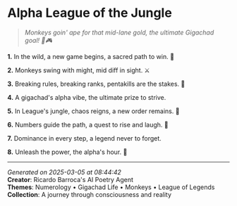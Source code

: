 # Alpha League of the Jungle

> *Monkeys goin' ape for that mid-lane gold, the ultimate Gigachad goal! 🐒🎮*

**1.** In the wild, a new game begins, a sacred path to win. 🌴


**2.** Monkeys swing with might, mid diff in sight. ⚔️


**3.** Breaking rules, breaking ranks, pentakills are the stakes. 💪


**4.** A gigachad's alpha vibe, the ultimate prize to strive.


**5.** In League's jungle, chaos reigns, a new order remains. 🐒


**6.** Numbers guide the path, a quest to rise and laugh. 🔢


**7.** Dominance in every step, a legend never to forget.


**8.** Unleash the power, the alpha's hour. 🦍



---

*Generated on 2025-03-05 at 08:44:42*  
**Creator**: Ricardo Barroca's AI Poetry Agent  
**Themes**: Numerology • Gigachad Life • Monkeys • League of Legends  
**Collection**: A journey through consciousness and reality